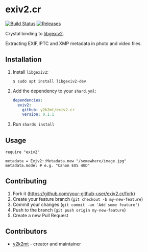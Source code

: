 # exiv2.cr

[![Build Status](https://travis-ci.org/y2k2mt/exiv2.cr.svg?branch=master)](https://travis-ci.org/y2k2mt/exiv2.cr)
[![Releases](https://img.shields.io/github/release/y2k2mt/exiv2.cr.svg?maxAge=360)](https://github.com/y2k2mt/exiv2.cr/releases)

Crystal binding to [libgexiv2](https://wiki.gnome.org/Projects/gexiv2).

Extracting EXIF,IPTC and XMP metadata in photo and video files.

## Installation

1. Install `libgexiv2`:

   ```shell
   $ sudo apt install libgexiv2-dev
   ```

1. Add the dependency to your `shard.yml`:

   ```yaml
   dependencies:
     exiv2:
       github: y2k2mt/exiv2.cr
       version: 0.1.1
   ```

1. Run `shards install`

## Usage

```crystal
require "exiv2"

metadata = Exiv2::Metadata.new "/somewhere/image.jpg"
metadata.model # e.g. "Canon EOS 40D"
```

## Contributing

1. Fork it (<https://github.com/your-github-user/exiv2.cr/fork>)
2. Create your feature branch (`git checkout -b my-new-feature`)
3. Commit your changes (`git commit -am 'Add some feature'`)
4. Push to the branch (`git push origin my-new-feature`)
5. Create a new Pull Request

## Contributors

- [y2k2mt](https://github.com/your-github-user) - creator and maintainer
